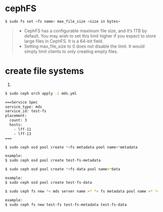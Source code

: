 # cephFS
```bash
$ sudo fs set <fs name> max_file_size <size in bytes>
```
> - CephFS has a configurable maximum file size, and it’s 1TB by default. You may wish to set this limit higher if you expect to store large files in CephFS. It is a 64-bit field.
> - Setting max_file_size to 0 does not disable the limit. It would simply limit clients to only creating empty files.

# create file systems
1. 
```bash
$ sudo ceph orch apply -i mds.yml

===Service Spec
service_type: mds
service_id: test-fs
placement:
  count: 3
  hosts:
    - lff-11
    - lff-13
===

```
```bash
$ sudo ceph osd pool create *<fs metadata pool name>*metadata

example:
$ sudo ceph osd pool create test-fs-metadata
```
```bash
$ sudo ceph osd pool create *<fs data pool name>*data

example:
$ sudo ceph osd pool create test-fs-data
```
```bash
$ sudo ceph fs new *< mds server name >* *< fs metadata pool name >* *<fs data pool name>*

example:
$ sudo ceph fs new test-fs test-fs-metadata test-fs-data
```